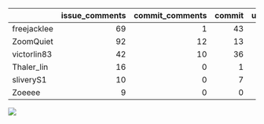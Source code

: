 |             |   issue_comments |   commit_comments |   commit |   update_wiki |   issue |   create_wiki |
|:------------|-----------------:|------------------:|---------:|--------------:|--------:|--------------:|
| freejacklee |               69 |                 1 |       43 |             3 |      18 |             1 |
| ZoomQuiet   |               92 |                12 |       13 |             0 |      11 |             2 |
| victorlin83 |               42 |                10 |       36 |             3 |       6 |             2 |
| Thaler_lin  |               16 |                 0 |        1 |             0 |       1 |             0 |
| sliveryS1   |               10 |                 0 |        7 |             0 |       1 |             0 |
| Zoeeee      |                9 |                 0 |        0 |             0 |       1 |             0 |

![](https://gitee.com/junhaoyu/python/raw/master/img/202202141430960.png)